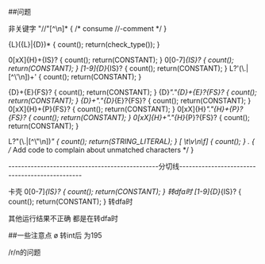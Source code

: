 ##问题

非关键字
"//"[^\n]*			{ /* consume //-comment */ }

{L}({L}|{D})*		{ count(); return(check_type()); }

0[xX]{H}+{IS}?		{ count(); return(CONSTANT); }
0[0-7]*{IS}?		{ count(); return(CONSTANT); }
[1-9]{D}*{IS}?		{ count(); return(CONSTANT); }
L?'(\\.|[^\\'\n])+'	{ count(); return(CONSTANT); }

{D}+{E}{FS}?		{ count(); return(CONSTANT); }
{D}*"."{D}+{E}?{FS}?	{ count(); return(CONSTANT); }
{D}+"."{D}*{E}?{FS}?	{ count(); return(CONSTANT); }
0[xX]{H}+{P}{FS}?	{ count(); return(CONSTANT); }
0[xX]{H}*"."{H}+{P}?{FS}?     { count(); return(CONSTANT); }
0[xX]{H}+"."{H}*{P}?{FS}?     { count(); return(CONSTANT); }


L?\"(\\.|[^\\"\n])*\"	{ count(); return(STRING_LITERAL); }
[ \t\v\n\f]		{ count(); }
.			{ /* Add code to complain about unmatched characters */ }



-----------------------------------------------分切线-----------------------------------------------


卡壳
0[0-7]*{IS}?		{ count(); return(CONSTANT); }	转dfa时
[1-9]{D}*{IS}?		{ count(); return(CONSTANT); }	转dfa时


其他运行结果不正确
都是在转dfa时


##一些注意点
ø 转int后 为195

/r/n的问题